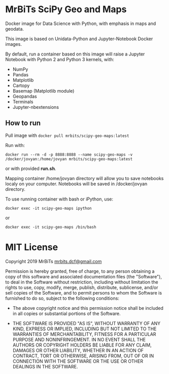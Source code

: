 MrBiTs SciPy Geo and Maps
=========================

Docker image for Data Science with Python, with emphasis in maps and geodata.

This image is based on Unidata-Python and Jupyter-Notebook Docker images.

By default, run a container based on this image will raise a Jupyter Notebook with Python 2 and Python 3 kernels, with:

- NumPy
- Pandas
- Matplotlib
- Cartopy
- Basemap (Matplotlib module)
- Geopandas
- Terminals
- Jupyter-nbextensions

How to run
----------

Pull image with ```docker pull mrbits/scipy-geo-maps:latest```

Run with:

```docker run --rm -d -p 8888:8888 --name scipy-geo-maps -v /docker/jovyan:/home/jovyan mrbits/scipy-geo-maps:latest```

or with provided **run.sh**.

Mapping container /home/jovyan directory will allow you to save notebooks localy on your computer. Notebooks will be saved in /docker/jovyan directory.

To use running container with bash or iPython, use:

```docker exec -it scipy-geo-maps ipython```

or

```docker exec -it scipy-geo-maps /bin/bash```

MIT License
===========

Copyright 2019 MrBiTs <mrbits.dcf@gmail.com>

Permission is hereby granted, free of charge, to any person obtaining a copy of this software and associated documentation files (the "Software"), to deal in the Software without restriction, including without limitation the rights to use, copy, modify, merge, publish, distribute, sublicense, and/or sell copies of the Software, and to permit persons to whom the Software is furnished to do so, subject to the following conditions:

- The above copyright notice and this permission notice shall be included in all copies or substantial portions of the Software.

- THE SOFTWARE IS PROVIDED "AS IS", WITHOUT WARRANTY OF ANY KIND, EXPRESS OR IMPLIED, INCLUDING BUT NOT LIMITED TO THE WARRANTIES OF MERCHANTABILITY, FITNESS FOR A PARTICULAR PURPOSE AND NONINFRINGEMENT. IN NO EVENT SHALL THE AUTHORS OR COPYRIGHT HOLDERS BE LIABLE FOR ANY CLAIM, DAMAGES OR OTHER LIABILITY, WHETHER IN AN ACTION OF CONTRACT, TORT OR OTHERWISE, ARISING FROM, OUT OF OR IN CONNECTION WITH THE SOFTWARE OR THE USE OR OTHER DEALINGS IN THE SOFTWARE.

